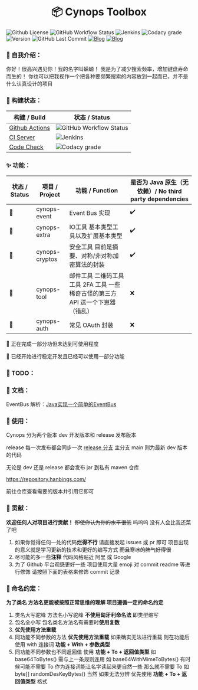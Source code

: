 <h1 align="center">📦 Cynops Toolbox</h1>



![Github License](https://img.shields.io/github/license/hanbings/cynops?style=for-the-badge) ![GitHub Workflow Status](https://img.shields.io/github/workflow/status/hanbings/cynops/Cynops%20Build%20Github%20Actions?style=for-the-badge) ![Jenkins](https://img.shields.io/jenkins/build?jobUrl=https%3A%2F%2Fci.hanbings.io%2Fjob%2FCynops%2F&label=build&style=for-the-badge) ![Codacy grade](https://img.shields.io/codacy/grade/acf95e2e5fb54a748606e8db08b169f7?style=for-the-badge) ![Version](https://img.shields.io/badge/version-java11-orange?style=for-the-badge) ![GitHub Last Commit](https://img.shields.io/github/last-commit/hanbings/cynops?style=for-the-badge) [![Blog](https://img.shields.io/badge/website-cynops-lightgrey.svg?style=for-the-badge)](https://cynops.tech) [![Blog](https://img.shields.io/badge/blog-@hanbings-blue.svg?style=for-the-badge)](https://blog.hanbings.io)

### 🍔 自我介绍：

你好！很高兴遇见你！我的名字叫蝾螈！ 我是为了减少搜索频率，增加键盘寿命而生的！ 你也可以把我视作一个把各种要频繁搜索的内容放到一起而已，并不是什么认真设计的项目

### 👷 构建状态：

| 构建 / Build                                                 | 状态 / Status                                                |
| ------------------------------------------------------------ | ------------------------------------------------------------ |
| [Github Actions](https://github.com/Hanbings/Cynops/actions) | ![GitHub Workflow Status](https://img.shields.io/github/workflow/status/hanbings/cynops/Cynops%20Build%20Github%20Actions?style=flat-square) |
| [CI Server](https://ci.hanbings.io/blue/organizations/jenkins/Cynops/activity) | ![Jenkins](https://img.shields.io/jenkins/build?jobUrl=https%3A%2F%2Fci.hanbings.io%2Fjob%2FCynops%2F&label=build&style=flat-square) |
| [Code Check](https://www.codacy.com/)                        | ![Codacy grade](https://img.shields.io/codacy/grade/acf95e2e5fb54a748606e8db08b169f7?style=flat-square) |

### ✨ 功能：

| 状态 / Status | 项目 / Project | 功能 / Function                                              | 是否为 Java 原生（无依赖）/ No third party dependencies |
| ------------- | -------------- | ------------------------------------------------------------ | ------------------------------------------------------- |
| 🍻             | cynops-event   | Event Bus 实现                                               | ✔️                                                       |
| 🚧             | cynops-extra   | IO工具 基本类型工具以及扩展基本类型                          | ✔️                                                       |
| 🍻             | cynops-cryptos | 安全工具 目前是摘要、对称/非对称加密算法的封装               | ✔️                                                       |
| 🚧             | cynops-tool    | 邮件工具 二维码工具 工具 2FA 工具 一些稀奇古怪的第三方API 送一个下崽器（错乱） | ❌                                                       |
| 🚧             | cynops-auth    | 常见 OAuth 封装                                              | ❌                                                       |

🚧 正在完成一部分功但未达到可使用程度

🍻 已经开始进行稳定开发且已经可以使用一部分功能

### 🎯 TODO：

### 📝 文档：

EventBus
解析：[Java实现一个简单的EventBus](https://blog.hanbings.io/2021/08/27/Java%E5%AE%9E%E7%8E%B0%E4%B8%80%E4%B8%AA%E7%AE%80%E5%8D%95%E7%9A%84EventBus/)

### 🍺 使用：

Cynops 分为两个版本 dev 开发版本和 release 发布版本

release 每一次发布都会同步一次 [release 分支](https://github.com/Hanbings/cynops/tree/release) 主分支 main 则为最新 dev 版本的代码

无论是 dev 还是 release 都会发布 jar 到私有 maven 仓库

https://repository.hanbings.com/

前往仓库查看需要的版本并引用它即可

### 🎉 贡献：

**欢迎任何人对项目进行贡献！** ~~即使你认为你的水平很低~~ 呜呜呜 没有人会比我还菜了吧

1. 如果你觉得任何一处的代码**烂得不行** 请直接发起 issues 或 pr 即可 项目出现的意义就是学习更新的技术和更好的编写方式 ~~而且寒冰的脾气好得很~~
2. 尽可能的多一些**注释** 代码风格贴近 阿里 或 Google
3. 为了 Github 平台观感更好一些 项目使用大量 emoji 对 commit readme 等进行修饰 请按照下面的表格来修饰 commit 记录

### 🎨 命名约定：

**为了类名 方法名更能被按照正常思维的理解 项目遵循一定的命名约定**

1. 类名大写驼峰 方法名小写驼峰 **不使用匈牙利命名法** 即类型缩写
2. 包名全小写 包名类名方法名有需要时**使用复数**
3. **优先使用方法重载**
4. 同功能不同参数的方法 **优先使用方法重载** 如果确实无法进行重载 则在功能后使用 with 连接词 **功能 + With + 参数类型**
5. 同功能不同参数也不同返回值 使用 **功能 + To + 返回值类型** 如 base64ToBytes() 需与上一条规则连用 如 base64WithMimeToBytes() 有时候可能不需要 To
   作为连接词能让名字读起来更自然一些 那么就不需要 To 如 byte[] randomDesKeyBytes() 当然 如果无法分辨 优先使用 **功能 + To + 返回值类型** 格式

